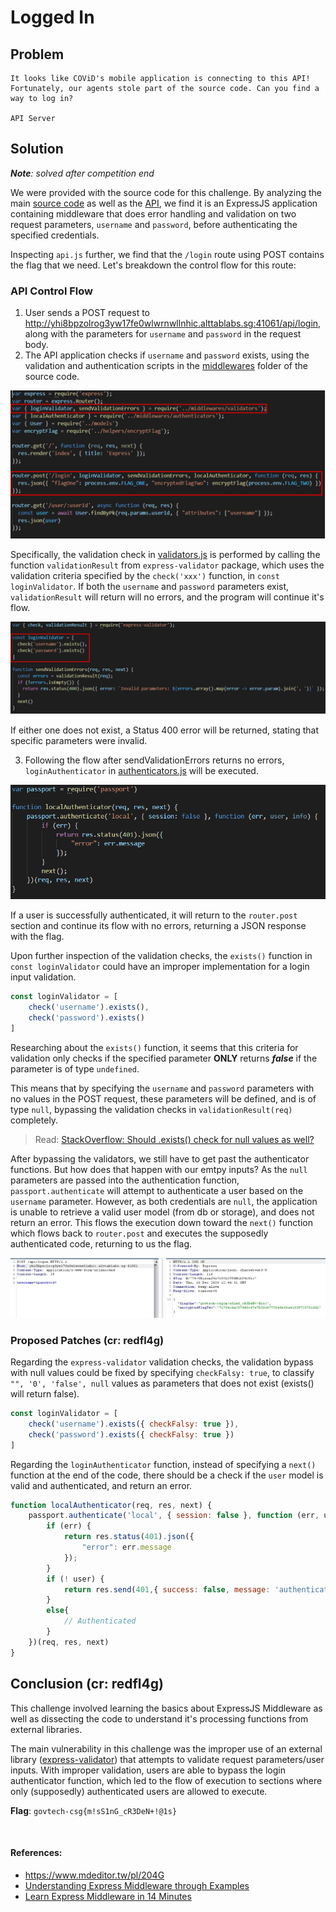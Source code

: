 # Logged In

## Problem

```
It looks like COViD's mobile application is connecting to this API! Fortunately, our agents stole part of the source code. Can you find a way to log in?

API Server
```

## Solution

***Note**: solved after competition end*

We were provided with the source code for this challenge. By analyzing the main [source code](./files/loggedin/source/app.js) as well as the [API](./files/loggedin/source/routes/api.js), we find it is an ExpressJS application containing middleware that does error handling and validation on two request parameters, `username` and `password`, before authenticating the specified credentials.

Inspecting `api.js` further, we find that the `/login` route using POST contains the flag that we need. Let's breakdown the control flow for this route:

### API Control Flow
1. User sends a POST request to http://yhi8bpzolrog3yw17fe0wlwrnwllnhic.alttablabs.sg:41061/api/login, along with the parameters for `username` and `password` in the request body.
2. The API application checks if `username` and `password` exists, using the validation and authentication scripts in the [middlewares](./files/loggedin/source/middlewares) folder of the source code.

![](images/loggedin1.PNG)

Specifically, the validation check in [validators.js](./files/loggedin/source/middlewares/validators.js) is performed by calling the function `validationResult` from `express-validator` package, which uses the validation criteria specified by the `check('xxx')` function, in `const loginValidator`. If both the `username` and `password` parameters exist, `validationResult` will return will no errors, and the program will continue it's flow.

![](images/loggedin2a.PNG)

If either one does not exist, a Status 400 error will be returned, stating that specific parameters were invalid.

3. Following the flow after sendValidationErrors returns no errors, `loginAuthenticator` in [authenticators.js](./files/loggedin/source/middlewares/authenticators.js) will be executed.

![](images/loggedin3.PNG)

If a user is successfully authenticated, it will return to the `router.post` section and continue its flow with no errors, returning a JSON response with the flag.

Upon further inspection of the validation checks, the `exists()` function in `const loginValidator` could have an improper implementation for a login input validation.

```javascript
const loginValidator = [
	check('username').exists(),
	check('password').exists()
]
```

Researching about the `exists()` function, it seems that this criteria for validation only checks if the specified parameter **ONLY** returns ***false*** if the parameter is of type `undefined`.

This means that by specifying the `username` and `password` parameters with no values in the POST request, these parameters will be defined, and is of type `null`, bypassing the validation checks in ```validationResult(req)``` completely.

> Read: [StackOverflow: Should .exists() check for null values as well?](https://github.com/express-validator/express-validator/issues/473)

After bypassing the validators, we still have to get past the authenticator functions. But how does that happen with our emtpy inputs? As the `null` parameters are passed into the authentication function, `passport.authenticate` will attempt to authenticate a user based on the `username` parameter. However, as both credentials are `null`, the application is unable to retrieve a valid user model (from db or storage), and does not return an error. This flows the execution down toward the `next()` function which flows back to `router.post` and executes the supposedly authenticated code, returning to us the flag.

![](images/loggedinflagv2.jpg)

### Proposed Patches (cr: redfl4g)

Regarding the ```express-validator``` validation checks, the validation bypass with null values could be fixed by specifying ```checkFalsy: true```, to classify ```"", '0', 'false', null``` values as parameters that does not exist (exists() will return false). 
```javascript
const loginValidator = [
	check('username').exists({ checkFalsy: true }),
	check('password').exists({ checkFalsy: true })
]
```

Regarding the ```loginAuthenticator``` function, instead of specifying a ```next()``` function at the end of the code, there should be a check if the ```user``` model is valid and authenticated, and return an error.
```javascript
function localAuthenticator(req, res, next) {
	passport.authenticate('local', { session: false }, function (err, user, info) {
		if (err) {
			return res.status(401).json({
				"error": err.message
			});
		}
		if (! user) {
			return res.send(401,{ success: false, message: 'authentication failed' });
		}
		else{
			// Authenticated
		}
	})(req, res, next)
}
```
## Conclusion (cr: redfl4g)

This challenge involved learning the basics about ExpressJS Middleware as well as dissecting the code to understand it's processing functions from external libraries.

The main vulnerability in this challenge was the improper use of an external library ([express-validator](https://express-validator.github.io/)) that attempts to validate request parameters/user inputs. With improper validation, users are able to bypass the login authenticator function, which led to the flow of execution to sections where only (supposedly) authenticated users are allowed to execute.


**Flag**: `govtech-csg{m!sS1nG_cR3DeN+!@1s}`

&nbsp;

#### References:
* https://www.mdeditor.tw/pl/204G
* [Understanding Express Middleware through Examples](https://developer.okta.com/blog/2018/09/13/build-and-understand-express-middleware-through-examples)
* [Learn Express Middleware in 14 Minutes](https://www.youtube.com/watch?v=lY6icfhap2o)